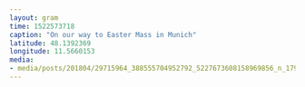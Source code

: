 ```yaml
---
layout: gram
time: 1522573718
caption: "On our way to Easter Mass in Munich"
latitude: 48.1392369
longitude: 11.5660153
media:
- media/posts/201804/29715964_388555704952792_5227673608158969856_n_17908983736193338.jpg
---
```

